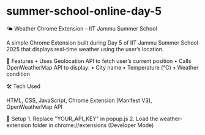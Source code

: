 # summer-school-online-day-5
🌤️ Weather Chrome Extension – IIT Jammu Summer School

A simple Chrome Extension built during Day 5 of IIT Jammu Summer School 2025 that displays real-time weather using the user’s location.

🔧 Features
	•	Uses Geolocation API to fetch user’s current position
	•	Calls OpenWeatherMap API to display:
	•	City name
	•	Temperature (°C)
	•	Weather condition

🛠️ Tech Used

HTML, CSS, JavaScript, Chrome Extension (Manifest V3), OpenWeatherMap API

🚀 Setup
	1.	Replace "YOUR_API_KEY" in popup.js
	2.	Load the weather-extension folder in chrome://extensions (Developer Mode)
